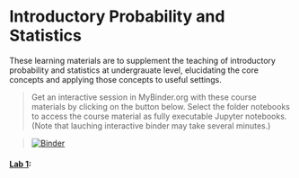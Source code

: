 # Introductory Probability and Statistics
These learning materials are to supplement the teaching of introductory probability and statistics at undergrauate level,
elucidating the core concepts and applying those concepts to useful settings. 

> Get an interactive session in MyBinder.org with these course materials by clicking on the button below. Select the folder notebooks to access the course material as fully executable Jupyter notebooks. (Note that lauching interactive binder may take several minutes.) 

>[![Binder](https://mybinder.org/badge_logo.svg)](https://mybinder.org/v2/gh/bkimo/discrete-math-with-python/master)

#### [Lab 1](plotting_histograms.ipynb): 

